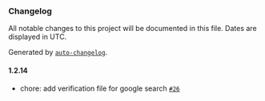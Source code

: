 ### Changelog

All notable changes to this project will be documented in this file. Dates are displayed in UTC.

Generated by [`auto-changelog`](https://github.com/CookPete/auto-changelog).

#### 1.2.14

- chore: add verification file for google search [`#26`](https://github.com/e-vasiltsov/fs-size-checker/pull/26)
